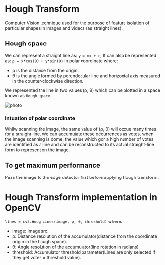 # Hough Transform
Computer Vision technique used for the purpose of feature isolation of particular shapes in images and videos (as straight lines).

## Hough space
We can represent a straight line as: `y = mx + c`, It can alsp be represented as: `ρ = x*cos(θ) + y*sin(θ)` in polar coordinate where:
   * ρ is the distance from the origin.
   * θ is the angle formed by perendecular line and horizontal                                         axis measured in the counter-clockwise direction.
   
We represented the line in two values (ρ, θ) which can be plotted in a space known as `Hough space`.

![photo](https://user-images.githubusercontent.com/91827137/183283455-e49ee3c3-97a9-4b8c-bfe4-58cf34361769.PNG)

### Intuation of polar coordinate
Whilw scanning the image, the same value of (ρ, θ) will occue many times for a straight line. We can accumulate these occurrences as votes. when the image scanning is dome, the value which gor a high number of votes are identified as a line and can be reconstructed to its actual straight-line form to represent on the image.

## To get maximum performance
Pass the image to the edge detector first before applying Hough transform.

# Hough Transform implementation in OpenCV
`lines = cv2.HoughLines(image, ρ, θ, threshold)`
where: 
  * image: Image src.
  * ρ: Distance resolution of the accumulator(distance from the coordinate origin in the hough space).
   * θ: Angle resolution of the accumulator(line rotation in radians)
   * threshold: Accumulator threshold parameter(Lines are only selected if they get votes = threshold value).
